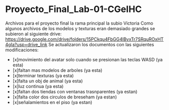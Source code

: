 # Proyecto_Final_Lab-01-CGeIHC
Archivos para el proyecto final la rama principal la subio Victoria
Como algunos archivos de los modelos y texturas eran demasiado grandes se subieron al siguiente drive: https://drive.google.com/drive/folders/15PCkqu4FbGG4lBvxTr7SRquROxHT4gIa?usp=drive_link
Se actualizaron los documentos con las siguientes modificaciones:
- [x]movimiento del avatar solo cuando se presionan las teclas WASD (ya esta)
- [x]faltan mas modelos de arboles (ya esta)
- [x]terminar texturas (ya esta)
- [x]falta un obj de animal (ya esta)
- [x]luz continua (ya esta)
- [x]faltan dos tiendas con ventanas trasnparentes (ya estan)
- [x]falta color dos circulos de breseham (ya estan)
- [x]señalamientos en el piso (ya estan)
